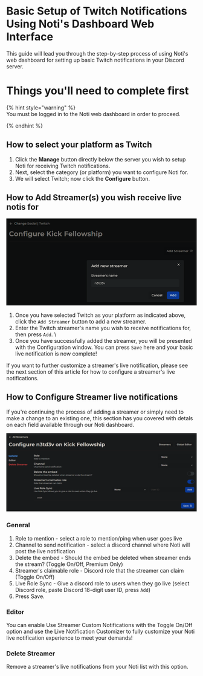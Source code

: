 # Basic Setup of Twitch Notifications Using Noti's Dashboard Web Interface

This guide will lead you through the step-by-step process of using Noti's web dashboard for setting up basic Twitch notifications in your Discord server.

# Things you'll need to complete first

{% hint style="warning" %} \
You must be logged in to the Noti web dashboard in order to proceed.
<!--You will need to have already completed the [Web Dashboard: Basics & Logging In](dashboard.md) steps before proceeding.-->
{% endhint %}

## How to select your platform as Twitch

1. Click the **Manage** button directly below the server you wish to setup Noti for receiving Twitch notifications.
2. Next, select the category (or platform) you want to configure Noti for.
3. We will select Twitch; now click the **Configure** button.

## How to Add Streamer(s) you wish receive live notis for

![](../../.gitbook/assets/twitch_add_streamer.png)
1. Once you have selected Twitch as your platform as indicated above, click the `Add Streamer` button to add a new streamer.
2. Enter the Twitch streamer's name you wish to receive notifications for, then press `Add`. \
3. Once you have successfully added the streamer, you will be presented with the Configuration window. You can press `Save` here and your basic live notification is now complete! 

If you want to further customize a streamer's live notification, please see the next section of this article for how to configure a streamer's live notifications.

## How to Configure Streamer live notifications

If you're continuing the process of adding a streamer or simply need to make a change to an existing one, this section has you covered with detals on each field available through our Noti dashboard.

![](../../.gitbook/assets/twitch_configure_streamer.png)

### General
  1. Role to mention - select a role to mention/ping when user goes live
  2. Channel to send notification - select a discord channel where Noti will post the live notification
  3. Delete the embed - Should the embed be deleted when streamer ends the stream? (Toggle On/Off, Premium Only)
  4. Streamer's claimable role - Discord role that the streamer can claim (Toggle On/Off)
  5. Live Role Sync - Give a discord role to users when they go live (select Discord role, paste Discord 18-digit user ID, press `Add`)
  6. Press Save.

### Editor
  You can enable Use Streamer Custom Notifications with the Toggle On/Off option and use the Live Notification Customizer to fully customize your Noti live notification experience to meet your demands!

### Delete Streamer
  Remove a streamer's live notifications from your Noti list with this option.
